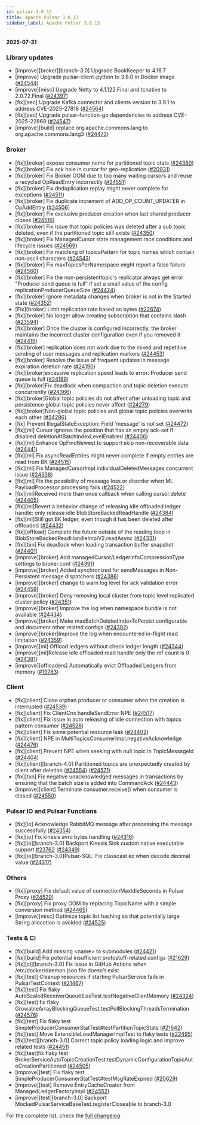 ```yaml
---
id: pulsar-3.0.13
title: Apache Pulsar 3.0.13
sidebar_label: Apache Pulsar 3.0.13
---
```


#### 2025-07-31

### Library updates

- [improve][broker][branch-3.0] Upgrade BookKeeper to 4.16.7
- [improve] Upgrade pulsar-client-python to 3.8.0 in Docker image ([#24544](https://github.com/apache/pulsar/pull/24544))
- [improve][misc] Upgrade Netty to 4.1.122.Final and tcnative to 2.0.72.Final ([#24397](https://github.com/apache/pulsar/pull/24397))
- [fix][sec] Upgrade Kafka connector and clients version to 3.9.1 to address CVE-2025-27818 ([#24564](https://github.com/apache/pulsar/pull/24564))
- [fix][sec] Upgrade pulsar-function-go dependencies to address CVE-2025-22868 ([#24547](https://github.com/apache/pulsar/pull/24547))
- [improve][build] replace org.apache.commons.lang to org.apache.commons.lang3 ([#24473](https://github.com/apache/pulsar/pull/24473))

### Broker

- [fix][broker] expose consumer name for partitioned topic stats ([#24360](https://github.com/apache/pulsar/pull/24360))
- [fix][broker] Fix ack hole in cursor for geo-replication ([#20931](https://github.com/apache/pulsar/pull/20931))
- [fix][broker] Fix Broker OOM due to too many waiting cursors and reuse a recycled OpReadEntry incorrectly ([#24551](https://github.com/apache/pulsar/pull/24551))
- [fix][broker] Fix deduplication replay might never complete for exceptions ([#24511](https://github.com/apache/pulsar/pull/24511))
- [fix][broker] Fix duplicate increment of ADD_OP_COUNT_UPDATER in OpAddEntry ([#24506](https://github.com/apache/pulsar/pull/24506))
- [fix][broker] Fix exclusive producer creation when last shared producer closes ([#24516](https://github.com/apache/pulsar/pull/24516))
- [fix][broker] Fix issue that topic policies was deleted after a sub topic deleted, even if the partitioned topic still exists ([#24350](https://github.com/apache/pulsar/pull/24350))
- [fix][broker] Fix ManagedCursor state management race conditions and lifecycle issues ([#24569](https://github.com/apache/pulsar/pull/24569))
- [fix][broker] Fix matching of topicsPattern for topic names which contain non-ascii characters ([#24543](https://github.com/apache/pulsar/pull/24543))
- [fix][broker] Fix maxTopicsPerNamespace might report a false failure ([#24560](https://github.com/apache/pulsar/pull/24560))
- [fix][broker] Fix the non-persistenttopic's replicator always get error "Producer send queue is full" if set a small value of the config replicationProducerQueueSize ([#24424](https://github.com/apache/pulsar/pull/24424))
- [fix][broker] Ignore metadata changes when broker is not in the Started state ([#24352](https://github.com/apache/pulsar/pull/24352))
- [Fix][broker] Limit replication rate based on bytes ([#22674](https://github.com/apache/pulsar/pull/22674))
- [fix][broker] No longer allow creating subscription that contains slash ([#23594](https://github.com/apache/pulsar/pull/23594))
- [fix][broker] Once the cluster is configured incorrectly, the broker maintains the incorrect cluster configuration even if you removed it ([#24419](https://github.com/apache/pulsar/pull/24419))
- [fix][broker] replication does not work due to the mixed and repetitive sending of user messages and replication markers ([#24453](https://github.com/apache/pulsar/pull/24453))
- [fix][broker] Resolve the issue of frequent updates in message expiration deletion rate ([#24190](https://github.com/apache/pulsar/pull/24190))
- [fix][broker]excessive replication speed leads to error: Producer send queue is full ([#24189](https://github.com/apache/pulsar/pull/24189))
- [fix][broker]Fix deadlock when compaction and topic deletion execute concurrently ([#24366](https://github.com/apache/pulsar/pull/24366))
- [fix][broker]Global topic policies do not affect after unloading topic and persistence global topic policies never affect ([#24279](https://github.com/apache/pulsar/pull/24279))
- [fix][broker]Non-global topic policies and global topic policies overwrite each other ([#24286](https://github.com/apache/pulsar/pull/24286))
- [fix] Prevent IllegalStateException: Field 'message' is not set ([#24472](https://github.com/apache/pulsar/pull/24472))
- [fix][ml] Cursor ignores the position that has an empty ack-set if disabled deletionAtBatchIndexLevelEnabled ([#24406](https://github.com/apache/pulsar/pull/24406))
- [fix][ml] Enhance OpFindNewest to support skip non-recoverable data ([#24441](https://github.com/apache/pulsar/pull/24441))
- [fix][ml] Fix asyncReadEntries might never complete if empty entries are read from BK ([#24515](https://github.com/apache/pulsar/pull/24515))
- [fix][ml] Fix ManagedCursorImpl.individualDeletedMessages concurrent issue ([#24338](https://github.com/apache/pulsar/pull/24338))
- [fix][ml] Fix the possibility of message loss or disorder when ML PayloadProcessor processing fails ([#24522](https://github.com/apache/pulsar/pull/24522))
- [fix][ml]Received more than once callback when calling cursor.delete ([#24405](https://github.com/apache/pulsar/pull/24405))
- [fix][ml]Revert a behavior change of releasing idle offloaded ledger handle: only release idle BlobStoreBackedReadHandle ([#24384](https://github.com/apache/pulsar/pull/24384))
- [fix][ml]Still got BK ledger, even though it has been deleted after offloaded ([#24432](https://github.com/apache/pulsar/pull/24432))
- [fix][offload] Complete the future outside of the reading loop in BlobStoreBackedReadHandleImplV2.readAsync ([#24331](https://github.com/apache/pulsar/pull/24331))
- [fix][txn] Fix deadlock when loading transaction buffer snapshot ([#24401](https://github.com/apache/pulsar/pull/24401))
- [improve][broker] Add managedCursor/LedgerInfoCompressionType settings to broker.conf ([#24391](https://github.com/apache/pulsar/pull/24391))
- [improve][broker] Added synchronized for sendMessages in Non-Persistent message dispatchers ([#24386](https://github.com/apache/pulsar/pull/24386))
- [improve][broker] change to warn log level for ack validation error ([#24459](https://github.com/apache/pulsar/pull/24459))
- [improve][broker] Deny removing local cluster from topic level replicated cluster policy ([#24351](https://github.com/apache/pulsar/pull/24351))
- [improve][broker] Improve the log when namespace bundle is not available ([#24434](https://github.com/apache/pulsar/pull/24434))
- [improve][broker] Make maxBatchDeletedIndexToPersist configurable and document other related configs ([#24392](https://github.com/apache/pulsar/pull/24392))
- [improve][broker]Improve the log when encountered in-flight read limitation ([#24359](https://github.com/apache/pulsar/pull/24359))
- [improve][ml] Offload ledgers without check ledger length ([#24344](https://github.com/apache/pulsar/pull/24344))
- [improve][ml]Release idle offloaded read handle only the ref count is 0 ([#24381](https://github.com/apache/pulsar/pull/24381))
- [improve][offloaders] Automatically evict Offloaded Ledgers from memory ([#19783](https://github.com/apache/pulsar/pull/19783))

### Client

- [fix][client] Close orphan producer or consumer when the creation is interrupted ([#24539](https://github.com/apache/pulsar/pull/24539))
- [fix][client] Fix ClientCnx handleSendError NPE ([#24517](https://github.com/apache/pulsar/pull/24517))
- [fix][client] Fix issue in auto releasing of idle connection with topics pattern consumer ([#24528](https://github.com/apache/pulsar/pull/24528))
- [fix][client] Fix some potential resource leak ([#24402](https://github.com/apache/pulsar/pull/24402))
- [fix][client] NPE in MultiTopicsConsumerImpl.negativeAcknowledge ([#24476](https://github.com/apache/pulsar/pull/24476))
- [fix][client] Prevent NPE when seeking with null topic in TopicMessageId ([#24404](https://github.com/apache/pulsar/pull/24404))
- [fix][client][branch-4.0] Partitioned topics are unexpectedly created by client after deletion ([#24554](https://github.com/apache/pulsar/pull/24554)) ([#24571](https://github.com/apache/pulsar/pull/24571))
- [fix][txn] Fix negative unacknowledged messages in transactions by ensuring that the batch size is added into CommandAck ([#24443](https://github.com/apache/pulsar/pull/24443))
- [improve][client] Terminate consumer.receive() when consumer is closed ([#24550](https://github.com/apache/pulsar/pull/24550))

### Pulsar IO and Pulsar Functions

- [fix][io] Acknowledge RabbitMQ message after processing the message successfully ([#24354](https://github.com/apache/pulsar/pull/24354))
- [fix][io] Fix kinesis avro bytes handling ([#24316](https://github.com/apache/pulsar/pull/24316))
- [fix][io][branch-3.0] Backport Kinesis Sink custom native executable support [#23762](https://github.com/apache/pulsar/pull/23762) ([#24349](https://github.com/apache/pulsar/pull/24349))
- [fix][io][branch-3.0]Pulsar-SQL: Fix classcast ex when decode decimal value ([#24317](https://github.com/apache/pulsar/pull/24317))

### Others

- [fix][proxy] Fix default value of connectionMaxIdleSeconds in Pulsar Proxy ([#24529](https://github.com/apache/pulsar/pull/24529))
- [fix][proxy] Fix proxy OOM by replacing TopicName with a simple conversion method ([#24465](https://github.com/apache/pulsar/pull/24465))
- [improve][misc] Optimize topic list hashing so that potentially large String allocation is avoided ([#24525](https://github.com/apache/pulsar/pull/24525))

### Tests & CI

- [fix][build] Add missing &lt;name&gt; to submodules ([#24421](https://github.com/apache/pulsar/pull/24421))
- [fix][build] Fix potential insufficient protostuff-related configs ([#21629](https://github.com/apache/pulsar/pull/21629))
- [fix][ci][branch-3.0] Fix issue in GitHub Actions when /etc/docker/daemon.json file doesn't exist
- [fix][test] Cleanup resources if starting PulsarService fails in PulsarTestContext ([#21467](https://github.com/apache/pulsar/pull/21467))
- [fix][test] Fix flaky AutoScaledReceiverQueueSizeTest.testNegativeClientMemory ([#24324](https://github.com/apache/pulsar/pull/24324))
- [fix][test] fix flaky GrowableArrayBlockingQueueTest.testPollBlockingThreadsTermination ([#24576](https://github.com/apache/pulsar/pull/24576))
- [fix][test] Fix flaky test SimpleProducerConsumerStatTest#testPartitionTopicStats ([#21642](https://github.com/apache/pulsar/pull/21642))
- [fix][test] Move ExtensibleLoadManagerImplTest to flaky tests ([#22495](https://github.com/apache/pulsar/pull/22495))
- [fix][test][branch-3.0] Correct topic policy loading logic and improve related tests ([#24451](https://github.com/apache/pulsar/pull/24451))
- [fix][test]fix flaky test BrokerServiceAutoTopicCreationTest.testDynamicConfigurationTopicAutoCreationPartitioned ([#24505](https://github.com/apache/pulsar/pull/24505))
- [improve][test] Fix flaky test SimpleProducerConsumerStatTest#testMsgRateExpired ([#20629](https://github.com/apache/pulsar/pull/20629))
- [improve][test] Remove EntryCacheCreator from ManagedLedgerFactoryImpl ([#24552](https://github.com/apache/pulsar/pull/24552))
- [improve][test][branch-3.0] Backport MockedPulsarServiceBaseTest.registerCloseable to branch-3.0

For the complete list, check the [full changelog](https://github.com/apache/pulsar/compare/v3.0.12...v3.0.13).
